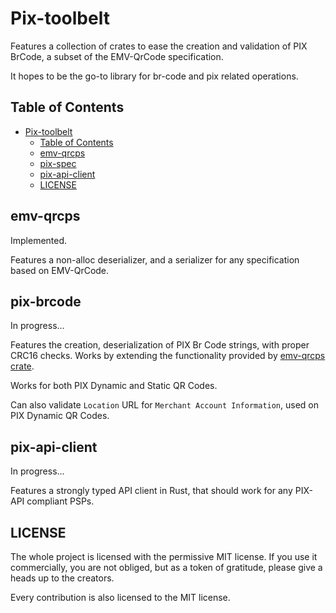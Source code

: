 # Pix-toolbelt

Features a collection of crates to ease the creation and validation of PIX BrCode, a subset of the EMV-QrCode
specification.

It hopes to be the go-to library for br-code and pix related operations.

## Table of Contents

- [Pix-toolbelt](#pix-toolbelt)
    * [Table of Contents](#table-of-contents)
    * [emv-qrcps](#emv-qrcps)
    * [pix-spec](#pix-spec)
    * [pix-api-client](#pix-api-client)
    * [LICENSE](#license)

## emv-qrcps

Implemented.

Features a non-alloc deserializer, and a serializer for any specification based on EMV-QrCode.

## pix-brcode

In progress...

Features the creation, deserialization of PIX Br Code strings, with proper CRC16 checks. Works by extending the
functionality provided by [emv-qrcps crate](#emv-qrcps).

Works for both PIX Dynamic and Static QR Codes.

Can also validate `Location` URL for `Merchant Account Information`, used on PIX Dynamic QR Codes.

## pix-api-client

In progress...

Features a strongly typed API client in Rust, that should work for any PIX-API compliant PSPs.

## LICENSE

The whole project is licensed with the permissive MIT license. If you use it commercially, you are not obliged, but as a
token of gratitude, please give a heads up to the creators.

Every contribution is also licensed to the MIT license.
